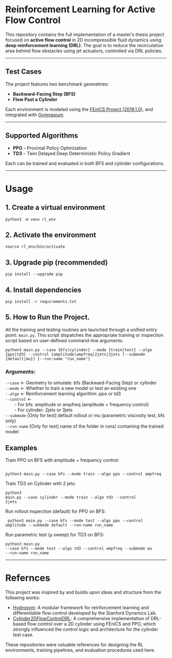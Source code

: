 # Reinforcement Learning for Active Flow Control

This repository contains the full implementation of a master’s thesis project focused on **active flow control** in 2D incompressible fluid dynamics using **deep reinforcement learning (DRL)**. The goal is to reduce the recirculation area behind flow obstacles using jet actuators, controlled via DRL policies.

---

## Test Cases

The project features two benchmark geometries:

- **Backward-Facing Step (BFS)**
- **Flow Past a Cylinder**

Each environment is modeled using the [FEniCS Project (2019.1.0)](https://fenicsproject.org/), and integrated with [Gymnasium](https://github.com/Farama-Foundation/Gymnasium).

---

## Supported Algorithms

- **PPO** – Proximal Policy Optimization
- **TD3** – Twin Delayed Deep Deterministic Policy Gradient

Each can be trained and evaluated in both BFS and cylinder configurations.

---

# Usage

## 1. Create a virtual environment
<pre><code>python3 -m venv rl_env</code></pre>

## 2. Activate the environment
<pre><code>source rl_env/bin/activate</code></pre>

## 3. Upgrade pip (recommended)
<pre><code>pip install --upgrade pip</code></pre>

## 4. Install dependencies
<pre><code>pip install -r requirements.txt</code></pre>

## 5. How to Run the Project.
 All the training and testing routines are launched through a unified entry point: `main.py`. This script dispatches the appropriate training or inspection script based on user-defined command-line arguments.
 <pre><code>python3 main.py --case {bfs|cylinder} --mode {train|test} --algo {ppo|td3} --control {amplitude|ampfreq|2jets|3jets [--submode {default|mu}] [--run-name "run_name"]</code></pre>
  
### Arguments:

`--case`  ← Geometry to simulate: bfs (Backward-Facing Step) or cylinder  
`--mode`  ← Whether to train a new model or test an existing one  
`--algo`  ← Reinforcement learning algorithm: ppo or td3  
`--control` ←  
  - For bfs: amplitude or ampfreq (amplitude + frequency control)  
  - For cylinder: 2jets or 3jets  
`--submode` [Only for test] default rollout or mu (parametric viscosity test, bfs only)  
`--run-name` [Only for test] name of the folder in runs/ containing the trained model  

   
 ##  Examples 
 Train PPO on BFS with amplitude + frequency control:<pre><code> python3 main.py --case bfs --mode train --algo ppo --control ampfreq </code></pre>
  Train TD3 on Cylinder with 2 jets: <pre><code>python3 main.py --case cylinder --mode train --algo td3 --control 2jets</code></pre>
   Run rollout inspection (default) for PPO on BFS: <pre><code> python3 main.py --case bfs --mode test --algo ppo --control amplitude --submode default --run-name run_name </code></pre>
  Run parametric test (μ sweep) for TD3 on BFS: <pre><code>python3 main.py --case bfs --mode test --algo td3 --control ampfreq --submode mu --run-name run_name</code></pre>
  
  ---
  
 # Refernces

This project was inspired by and builds upon ideas and structure from the following works:

- [Hydrogym](https://github.com/dynamicslab/hydrogym): A modular framework for reinforcement learning and differentiable flow control developed by the Stanford Dynamics Lab.
- [Cylinder2DFlowControlDRL](https://github.com/jerabaul29/Cylinder2DFlowControlDRL): A comprehensive implementation of DRL-based flow control over a 2D cylinder using FEniCS and PPO, which strongly influenced the control logic and architecture for the cylinder test case.

These repositories were valuable references for designing the RL environments, training pipelines, and evaluation procedures used here.



